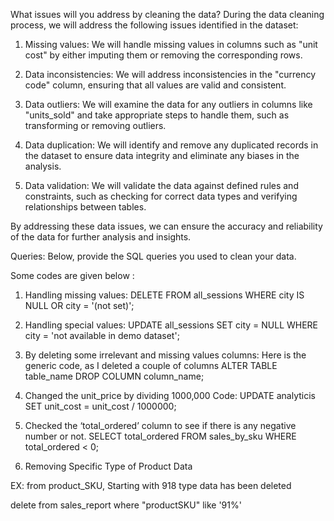 What issues will you address by cleaning the data?
During the data cleaning process, we will address the following issues identified in the dataset:

1. Missing values: We will handle missing values in columns such as "unit cost" by either imputing them or removing the corresponding rows.

2. Data inconsistencies: We will address inconsistencies in the "currency code" column, ensuring that all values are valid and consistent.

3. Data outliers: We will examine the data for any outliers in columns like "units_sold" and take appropriate steps to handle them, such as transforming or removing outliers.

4. Data duplication: We will identify and remove any duplicated records in the dataset to ensure data integrity and eliminate any biases in the analysis.

5. Data validation: We will validate the data against defined rules and constraints, such as checking for correct data types and verifying relationships between tables.

By addressing these data issues, we can ensure the accuracy and reliability of the data for further analysis and insights.




Queries:
Below, provide the SQL queries you used to clean your data.

Some codes are given below :

1. Handling missing values:
DELETE FROM all_sessions
WHERE city IS NULL OR city = '(not set)';

2. Handling special values:
UPDATE all_sessions
SET city = NULL
WHERE city = 'not available in demo dataset';

3. By deleting some irrelevant and missing values columns:
   Here is the generic code, as I deleted a couple of columns
   ALTER TABLE table_name
   DROP COLUMN column_name;

4. Changed the unit_price by dividing 1000,000
Code:
UPDATE analyticis
SET unit_cost = unit_cost / 1000000;

5. Checked the ‘total_ordered’ column to see if there is any negative number or not.
SELECT total_ordered
FROM sales_by_sku
WHERE total_ordered < 0;

6. Removing Specific Type of Product Data

EX: from product_SKU, Starting with 918 type data has been deleted 

delete from sales_report
where "productSKU" like '91%'





